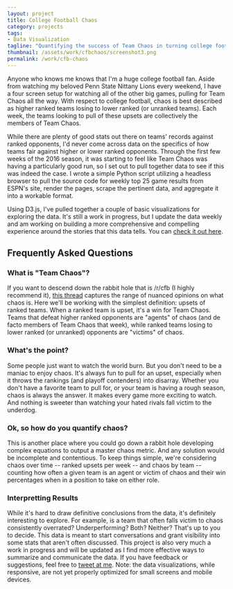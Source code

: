 ```yaml
---
layout: project
title: College Football Chaos
category: projects
tags:
- Data Visualization
tagline: "Quantifying the success of Team Chaos in turning college football rankings on their head"
thumbnail: /assets/work/cfbchaos/screenshot3.png
permalink: /work/cfb-chaos
---
```


Anyone who knows me knows that I'm a huge college football fan. Aside from watching my beloved Penn State Nittany Lions every weekend, I have a four screen setup for watching all of the other big games, pulling for Team Chaos all the way. With respect to college football, chaos is best described as higher ranked teams losing to lower ranked (or unranked teams). Each week, the teams looking to pull of these upsets are collectively the members of Team Chaos.

While there are plenty of good stats out there on teams' records against ranked opponents, I'd never come across data on the specifics of how teams fair against higher or lower ranked opponents. Through the first few weeks of the 2016 season, it was starting to feel like Team Chaos was having a particularly good run, so I set out to pull together data to see if this was indeed the case. I wrote a simple Python script utilizing a headless browser to pull the source code for weekly top 25 game results from ESPN's site, render the pages, scrape the pertinent data, and aggregate it into a workable format.

Using D3.js, I've pulled together a couple of basic visualizations for exploring the data. It's still a work in progress, but I update the data weekly and am working on building a more comprehensive and compelling experience around the stories that this data tells. You can [check it out here](/cfb-chaos).

## Frequently Asked Questions

### What is "Team Chaos"?

If you want to descend down the rabbit hole that is /r/cfb (I highly recommend it), [this thread](https://www.reddit.com/r/CFB/comments/2iorj0/team_chaos_can_we_have_a_discussion/) captures the range of nuanced opinions on what chaos is. Here we'll be working with the simplest definition: upsets of ranked teams. When a ranked team is upset, it's a win for Team Chaos. Teams that defeat higher ranked opponents are "agents" of chaos (and de facto members of Team Chaos that week), while ranked teams losing to lower ranked (or unranked) opponents are "victims" of chaos.

### What's the point?

Some people just want to watch the world burn. But you don't need to be a maniac to enjoy chaos. It's always fun to pull for an upset, especially when it throws the rankings (and playoff contenders) into disarray. Whether you don't have a favorite team to pull for, or your team is having a rough season, chaos is always the answer. It makes every game more exciting to watch. And nothing is sweeter than watching your hated rivals fall victim to the underdog.

### Ok, so how do you quantify chaos?

This is another place where you could go down a rabbit hole developing complex equations to output a master chaos metric. And any solution would be incomplete and contentious. To keep things simple, we're considering chaos over time -- ranked upsets per week -- and chaos by team -- counting how often a given team is an agent or victim of chaos and their win percentages when in a position to take on either role.

### Interpretting Results

While it's hard to draw definitive conclusions from the data, it's definitely interesting to explore. For example, is a team that often falls victim to chaos consistently overrated? Underperforming? Both? Neither? That's up to you to decide. This data is meant to start conversations and grant visibility into some stats that aren't often discussed. This project is also very much a work in progress and will be updated as I find more effective ways to summarize and communicate the data. If you have feedback or suggestions, feel free to [tweet at me](http://twitter.com/bdharva). Note: the data visualizations, while responsive, are not yet properly optimized for small screens and mobile devices.
